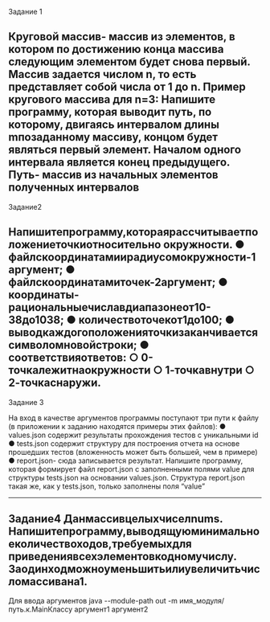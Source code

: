 Задание 1

 Круговой массив- массив из элементов, в котором по достижению конца массива
 следующим элементом будет снова первый. Массив задается числом n, то есть
 представляет собой числа от 1 до n.
 Пример кругового массива для n=3:
 Напишите программу, которая выводит путь, по которому, двигаясь интервалом длины
 mпозаданному массиву, концом будет являться первый элемент.
 Началом одного интервала является конец предыдущего.
 Путь- массив из начальных элементов полученных интервалов
------------------------------------------------------------------------------------
 Задание2
 
 Напишитепрограмму,котораярассчитываетположениеточкиотносительно
 окружности.
  ● файлскоординатамиирадиусомокружности-1аргумент;
 ● файлскоординатамиточек-2аргумент;
 ● координаты-рациональныечиславдиапазонеот10-38до1038;
 ● количествоточекот1до100;
 ● выводкаждогоположенияточкизаканчиваетсясимволомновойстроки;
 ● соответствияответов:
 ○ 0-точкалежитнаокружности
 ○ 1-точкавнутри
 ○ 2-точкаснаружи.
-------------------------------------------------------------------------------------
Задание 3

 На вход в качестве аргументов программы поступают три пути к файлу (в приложении
 к заданию находятся примеры этих файлов):
 ● values.json содержит результаты прохождения тестов с уникальными id
 ● tests.json содержит структуру для построения отчета на основе прошедших
 тестов (вложенность может быть большей, чем в примере)
 ● report.json- сюда записывается результат.
 Напишите программу, которая формирует файл report.json с заполненными полями
 value для структуры tests.json на основании values.json.
 Структура report.json такая же, как у tests.json, только заполнены поля “value”

 -------------------------------------------------------------------------------------
 Задание4
 Данмассивцелыхчиселnums.
 Напишитепрограмму,выводящуюминимальноеколичествоходов,требуемыхдля
 приведениявсехэлементовкодномучислу.
 Заодинходможноуменьшитьилиувеличитьчисломассивана1.
 --------------------------------------------------------------------------------
 Для ввода аргументов
 java --module-path out -m имя_модуля/путь.к.MainКлассу аргумент1 аргумент2
 
